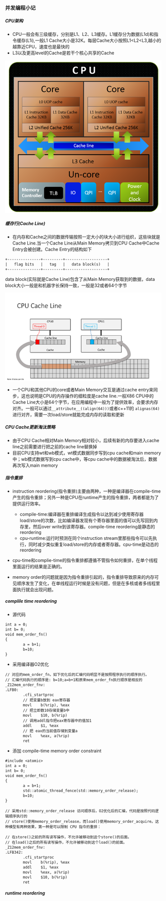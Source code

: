 ### 并发编程小记



##### CPU架构

- CPU一般会有三级缓存，分别是L1、L2、L3缓存。L1缓存分为数据(L1d)和指令缓存(L1i),一般L1 Cache大小是32K。每层Cache大小按照L1<L2<L3,越小的越靠近CPU，速度也是最快的
- L3以及更高level的Cache是若干个核心共享的Cache

![cpu_structure](../../images/cpu_structure.png)

##### 缓存行(Cache Line)

- 在内存和Cache之间的数据传输按照一定大小的块大小进行组织，这些块就是Cache Line.当一个Cache Line从Main Memory拷贝到CPU Cache中Cache Entry会被创建。Cache Entry的结构如下
```
+---------------+---------+-------------------+
|   flag bits   |   tag   |   data block(s)   |
+---------------+---------+-------------------+
```
data block(实际就是Cache Line)包含了从Main Memory获取到的数据，data block大小一般是和机器字长保持一致，一般是32或者64个字节


  ![cpu_cache_line](../../images/cpu_cache_line.png)

- 一个CPU和其他CPU的core或者Main Memory交互是通过cache entry来同步，这也说明是CPU的内存操作的细粒度是cache line.一般X86 CPU中的Cache Line大小是64个字节，在应用编程中一般为了提供效率，会要求内存对齐。一般可以通过`__attribute__((align(64)))`或者c++11的 `alignas(64)`进行对齐，需要一次load/store就能完成内存的读取和更新

##### CPU Cache更新淘汰策略
- 由于CPU Cache相对Main Memory相对较小，后续有新的内存要进入cache line之前需要进行把之前的cache line替换掉
- 目前CPU支持wt和wb模式，wt模式数据同步写到cpu cache和main memory中；wb模式数据写到cpu cache中，等cpu cache中的数据被淘汰后，数据再次写入main memory

##### 指令重排

- instruction reordering(指令重排)主要由两种，一种是编译器在compile-time产生的指令重排；另外一种是CPU在runtime产生的指令重排，两者都是为了提供运行效率。
	- compile-time:编译器在重排编译生成指令以达到减少使用寄存器load/store的次数，比如编译器发现有个寄存器里面的值可以先写回到内存里，然后over write到该寄存器。compile-time reordering是静态的reordering
	- cpu-runtime:运行时预测在同个instruction stream里那些指令可以先执行，同时减少类似重复load/store的内存或者寄存器。cpu-time是动态的reordering

- cpu-time和complie-time的指令重排都遵循不管指令如何重排，在单个线程里面运行的结果是正确的。
- memory order的问题就是因为指令重排引起的，指令重排导致原来的内存可见顺序发生了变化，在单线程运行时候是没有问题，但是在多核或者多线程里面执行就会出现问题。

#####  complile time reordering
- 源代码
```
int a = 0;
int b= 0;
void mem_order_fn()
{
        a = b+1;
        b=10;
}
```
- 采用编译器O2优化
```
// 对应的mem_order_fn，如下优化后的汇编代码明显不是按照程序执行的顺序执行。
// 汇编代码执行的顺序是: b=10;a=b+1和原来mem_order_fn执行顺序是相反的
_Z12mem_order_fnv:
.LFB0:
        .cfi_startproc
        // 把变量b放到 eax寄存器
        movl    b(%rip), %eax
        // 把立即数10存储变量b中
        movl    $10, b(%rip)
        // 调用addl指令把eax寄存器中的值加1
        addl    $1, %eax
        // 把 eax的当前值存储到变量a
        movl    %eax, a(%rip)
        ret
```
-  添加 compile-time memory order constraint
```
#include <atomic>
int a = 0;
int b= 0;
void mem_order_fn()
{
        a = b+1;
        std::atomic_thread_fence(std::memory_order_release);
        b=10;
}

// 采用std::memory_order_release 访问顺序后，O2优化后的汇编，代码是按照代码逻辑顺序执行的
// store()使用memory_order_release，而load()使用memory_order_acquire。这种模型有两种效果，第一种是可以限制 CPU 指令的重排：

// 在store()之前的所有读写操作，不允许被移动到这个store()的后面。
// 在load()之后的所有读写操作，不允许被移动到这个load()的前面。
_Z12mem_order_fnv:
.LFB342:
        .cfi_startproc
        movl    b(%rip), %eax
        addl    $1, %eax
        movl    %eax, a(%rip)
        movl    $10, b(%rip)
        ret
```

#####  runtime reordering